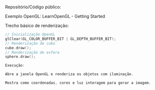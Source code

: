 Repositório/Código público:

Exemplo OpenGL: LearnOpenGL - Getting Started

Trecho básico de renderização:

```cpp
// Inicialização OpenGL
glClear(GL_COLOR_BUFFER_BIT | GL_DEPTH_BUFFER_BIT);
// Renderização de cubo
cube.draw();
// Renderização de esfera
sphere.draw();

Execução:

Abre a janela OpenGL e renderiza os objetos com iluminação.

Mostra como coordenadas, cores e luz interagem para gerar a imagem.